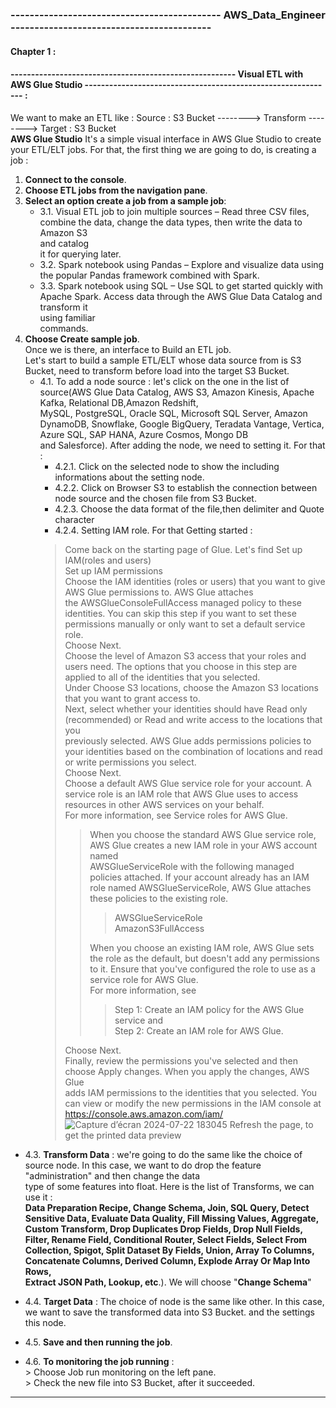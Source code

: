 ### -------------------------------------------- AWS_Data_Engineer ------------------------------------------

#### Chapter 1 : 
#### ------------------------------------------------------- Visual ETL with AWS Glue Studio ------------------------------------------------------------- :

 We want to make an ETL like : Source : S3 Bucket  --------> Transform --------> Target : S3 Bucket <br>
**AWS Glue Studio** It's a simple visual interface in AWS Glue Studio to create your ETL/ELT jobs. For that, the first thing we are going to do, is creating a job :<br>
1. **Connect to the console**.<br>
2. **Choose ETL jobs from the navigation pane**.<br>
3. **Select an option create a job from a sample job**: <br>
   - 3.1. Visual ETL job to join multiple sources – Read three CSV files, combine the data, change the data types, then write the data to Amazon S3 <br> and catalog <br> it for querying later.<br>
   - 3.2. Spark notebook using Pandas – Explore and visualize data using the popular Pandas framework combined with Spark.<br>
   - 3.3. Spark notebook using SQL – Use SQL to get started quickly with Apache Spark. Access data through the AWS Glue Data Catalog and transform it<br> using familiar <br> commands.<br>
4. **Choose Create sample job**.<br>
Once we is there, an interface to Build an ETL job.<br>
Let's start to build a sample ETL/ELT whose data source from is S3 Bucket, need to transform before load into the target S3 Bucket.<br>
   - 4.1. To add a node source : let's click on the one in the list of source(AWS Glue Data Catalog, AWS S3, Amazon Kinesis, Apache Kafka, Relational DB,Amazon Redshift,<br> MySQL, PostgreSQL, Oracle SQL, Microsoft SQL Server, Amazon DynamoDB, Snowflake, Google BigQuery, Teradata Vantage, Vertica, Azure SQL, SAP HANA, Azure Cosmos, Mongo DB<br> and Salesforce). After adding the node, we need to setting it. For that :<br>
      + 4.2.1. Click on the selected node to show the including informations about the setting node.<br>
      + 4.2.2. Click on Browser S3 to establish the connection between node source and the chosen file from S3 Bucket.<br>
      + 4.2.3. Choose the data format of the file,then delimiter and Quote character <br>
      + 4.2.4. Setting IAM role. For that Getting started : <br>
     > Come back on the starting page of Glue. Let's find Set up IAM(roles and users) <br>
     > Set up IAM permissions <br>
     > Choose the IAM identities (roles or users) that you want to give AWS Glue permissions to. AWS Glue attaches <br> the AWSGlueConsoleFullAccess managed policy to these
       identities. You can skip this step if you want to set these permissions manually or only want to set a default service role.<br>
     > Choose Next.<br>
     > Choose the level of Amazon S3 access that your roles and users need. The options that you choose in this step are applied to all of the identities that you selected.<br>
     > Under Choose S3 locations, choose the Amazon S3 locations that you want to grant access to.<br>
     > Next, select whether your identities should have Read only (recommended) or Read and write access to the locations that you <br> previously selected. AWS Glue adds
       permissions policies to your identities based on the combination of locations and read or write permissions you select.<br>
     > Choose Next.<br>
     > Choose a default AWS Glue service role for your account. A service role is an IAM role that AWS Glue uses to access resources in other AWS services on your behalf.<br> For more 
     information, see Service roles for AWS Glue.<br>
     >> When you choose the standard AWS Glue service role, AWS Glue creates a new IAM role in your AWS account named<br> AWSGlueServiceRole with the following managed policies 
        attached. If your account already has an IAM role named AWSGlueServiceRole, AWS Glue attaches these policies to the existing role.<br>
     >>> AWSGlueServiceRole<br>
     >>> AmazonS3FullAccess<br>
     >>
     >> When you choose an existing IAM role, AWS Glue sets the role as the default, but doesn't add any permissions to it. Ensure that you've configured the role to use as a 
        service role for AWS Glue.<br> For more information, see<br>
     >>> Step 1: Create an IAM policy for the AWS Glue service and<br>
     >>> Step 2: Create an IAM role for AWS Glue.<br>
     >
     > Choose Next.<br>
     > Finally, review the permissions you've selected and then choose Apply changes. When you apply the changes, AWS Glue<br> adds IAM permissions to the identities that you 
       selected. You can view or modify the new permissions in the IAM console at https://console.aws.amazon.com/iam/<br>
       ![Capture d’écran 2024-07-22 183045](https://github.com/user-attachments/assets/cf93f76d-09b9-458e-b03e-4d15c2c317b6)
     > Refresh the page, to get the printed data preview<br>
- 4.3. **Transform Data** : we're going to do the same like the choice of source node. In this case, we want to do drop the feature "administration" and then change the data<br> type 
     of some features into float. Here is the list of Transforms, we can use it : <br>
     **Data Preparation Recipe, Change Schema, Join, SQL Query, Detect Sensitive Data, Evaluate Data Quality, Fill Missing Values, Aggregate, Custom Transform, Drop Duplicates 
       Drop Fields, Drop Null Fields, Filter, Rename Field, Conditional Router, Select Fields, Select From Collection, Spigot, Split Dataset By Fields, Union, Array To Columns,
       Concatenate Columns, Derived Column, Explode Array Or Map Into Rows,<br> Extract JSON Path, Lookup, etc**.). We will choose "**Change Schema**"<br>
- 4.4. **Target Data** : The choice of node is the same like other. In this case, we want to save the transformed data into S3 Bucket. and the settings this node.<br>
- 4.5. **Save and then running the job**.<br>

- 4.6. **To monitoring the job running** : <br>
      > Choose Job run monitoring on the left pane.<br>
      > Check the new file into S3 Bucket, after it succeeded.<br>

---------------------------------------------------------------------------

